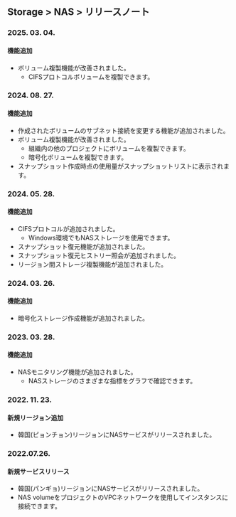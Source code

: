 ## Storage > NAS > リリースノート

### 2025. 03. 04.

#### 機能追加

* ボリューム複製機能が改善されました。
    * CIFSプロトコルボリュームを複製できます。

### 2024. 08. 27.

#### 機能追加

* 作成されたボリュームのサブネット接続を変更する機能が追加されました。
* ボリューム複製機能が改善されました。
    * 組織内の他のプロジェクトにボリュームを複製できます。
    * 暗号化ボリュームを複製できます。
* スナップショット作成時点の使用量がスナップショットリストに表示されます。


### 2024. 05. 28. 

#### 機能追加
* CIFSプロトコルが追加されました。
    * Windows環境でもNASストレージを使用できます。
* スナップショット復元機能が追加されました。
* スナップショット復元ヒストリー照会が追加されました。
* リージョン間ストレージ複製機能が追加されました。

### 2024. 03. 26.

#### 機能追加

* 暗号化ストレージ作成機能が追加されました。

### 2023. 03. 28.

#### 機能追加

* NASモニタリング機能が追加されました。
    * NASストレージのさまざまな指標をグラフで確認できます。

### 2022. 11. 23.

#### 新規リージョン追加

* 韓国(ピョンチョン)リージョンにNASサービスがリリースされました。

### 2022.07.26.

#### 新規サービスリリース

* 韓国(パンギョ)リージョンにNASサービスがリリースされました。
* NAS volumeをプロジェクトのVPCネットワークを使用してインスタンスに接続できます。
